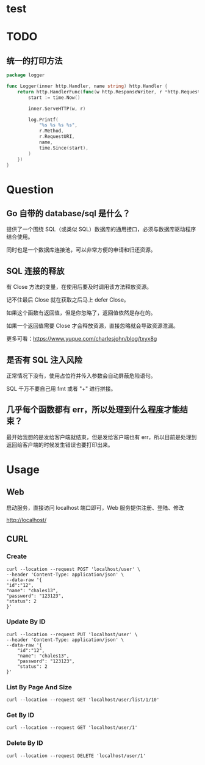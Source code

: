 # test

# TODO

## 统一的打印方法

```go
package logger

func Logger(inner http.Handler, name string) http.Handler {
	return http.HandlerFunc(func(w http.ResponseWriter, r *http.Request) {
		start := time.Now()

		inner.ServeHTTP(w, r)

		log.Printf(
			"%s %s %s %s",
			r.Method,
			r.RequestURI,
			name,
			time.Since(start),
		)
	})
}
```

# Question

## Go 自带的 database/sql 是什么？

提供了一个围绕 SQL（或类似 SQL）数据库的通用接口，必须与数据库驱动程序结合使用。

同时也是一个数据库连接池，可以非常方便的申请和归还资源。

## SQL 连接的释放

有 Close 方法的变量，在使用后要及时调用该方法释放资源。

记不住最后 Close 就在获取之后马上 defer Close。

如果这个函数有返回值，但是你忽略了，返回值依然是存在的。

如果一个返回值需要 Close 才会释放资源，直接忽略就会导致资源泄漏。

更多可看：https://www.yuque.com/charlesjohn/blog/txyx8g

## 是否有 SQL 注入风险

正常情况下没有，使用占位符并传入参数会自动屏蔽危险语句。

SQL 千万不要自己用 fmt 或者 "+" 进行拼接。

## 几乎每个函数都有 err，所以处理到什么程度才能结束？

最开始我想的是发给客户端就结束，但是发给客户端也有 err，所以目前是处理到返回给客户端的时候发生错误也要打印出来。

# Usage

## Web

启动服务，直接访问 localhost 端口即可，Web 服务提供注册、登陆、修改

[http://localhost/](http://localhost/)

## CURL

### Create

```
curl --location --request POST 'localhost/user' \
--header 'Content-Type: application/json' \
--data-raw '{
"id":"12",
"name": "chales13",
"password": "123123",
"status": 2
}'
```

### Update By ID

```
curl --location --request PUT 'localhost/user' \
--header 'Content-Type: application/json' \
--data-raw '{
    "id":"12",
    "name": "chales13",
    "password": "123123",
    "status": 2
}'
```

### List By Page And Size

```
curl --location --request GET 'localhost/user/list/1/10'
```

### Get By ID

```
curl --location --request GET 'localhost/user/1'
```

### Delete By ID

```
curl --location --request DELETE 'localhost/user/1'
```